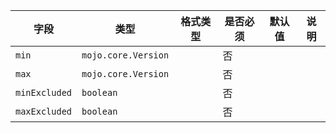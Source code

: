 | 字段 | 类型 | 格式类型 | 是否必须 | 默认值 | 说明 |
|---|---|---|---|---|---|
| `min` | `mojo.core.Version` |  | 否 |  |
| `max` | `mojo.core.Version` |  | 否 |  |
| `minExcluded` | `boolean` |  | 否 |  |
| `maxExcluded` | `boolean` |  | 否 |  |
